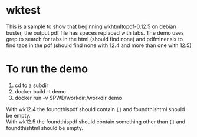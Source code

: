 # wktest

This is a sample to show that beginning wkhtmltopdf-0.12.5 on debian buster, 
the output pdf file has spaces replaced with tabs.
The demo uses grep to search for tabs in the html (should find none) and 
pdfminer.six to find tabs in the pdf (should find none with 12.4 and more than one with 12.5)

# To run the demo

1. cd to a subdir
2. docker build -t demo .
3. docker run -v $PWD/workdir:/workdir demo

With wk12.4 the foundthispdf should contain `[]` and foundthishtml should be empty.  
With wk12.5 the foundthispdf should contain something other than `[]` and foundthishtml should be empty.  

